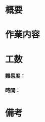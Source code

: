 # 概要

<!-- 作業の概要を書いてください。 -->

# 作業内容

<!-- 詳細な作業内容を書いてください。 -->

# 工数

### 難易度：

<!-- 大｜中｜小 -->

### 時間：

<!-- 例）1人で2時間掛る場合：0.25人日 -->
<!-- 例）3人で4時間掛る場合：1.5人日 -->

# 備考

<!-- 補足する内容を書いてください。 -->
